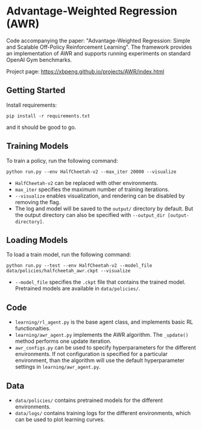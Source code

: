 # Advantage-Weighted Regression (AWR)

Code accompanying the paper:
"Advantage-Weighted Regression: Simple and Scalable Off-Policy Reinforcement Learning".
The framework provides an implementation of AWR and supports running experiments on standard OpenAI Gym benchmarks.

Project page: https://xbpeng.github.io/projects/AWR/index.html

## Getting Started

Install requirements:

`pip install -r requirements.txt`

and it should be good to go.

## Training Models

To train a policy, run the following command:

``python run.py --env HalfCheetah-v2 --max_iter 20000 --visualize``

- `HalfCheetah-v2` can be replaced with other environments.
- `max_iter` specifies the maximum number of training iterations.
- `--visualize` enables visualization, and rendering can be disabled by removing the flag.
- The log and model will be saved to the `output/` directory by default. But the output directory can also be specified with `--output_dir [output-directory]`.

## Loading Models

To load a train model, run the following command:

``python run.py --test --env HalfCheetah-v2 --model_file data/policies/halfcheetah_awr.ckpt --visualize``

- `--model_file` specifies the `.ckpt` file that contains the trained model. Pretrained models are available in `data/policies/`.

## Code

- `learning/rl_agent.py` is the base agent class, and implements basic RL functionalties.
- `learning/awr_agent.py` implements the AWR algorithm. The `_update()` method performs one update iteration.
- `awr_configs.py` can be used to specify hyperparameters for the different environments. If not configuration is specified for a particular environment, than the algorithm will use the default hyperparameter settings in `learning/awr_agent.py`.

## Data
- `data/policies/` contains pretrained models for the different environments.
- `data/logs/` contains training logs for the different environments, which can be used to plot learning curves.
